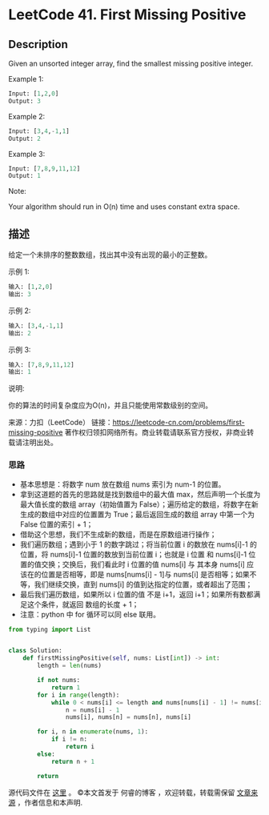 # LeetCode 41. First Missing Positive

## Description

Given an unsorted integer array, find the smallest missing positive integer.

Example 1:

```py
Input: [1,2,0]
Output: 3
```
Example 2:

```py
Input: [3,4,-1,1]
Output: 2
```
Example 3:

```py
Input: [7,8,9,11,12]
Output: 1
```

Note:

Your algorithm should run in O(n) time and uses constant extra space.

## 描述

给定一个未排序的整数数组，找出其中没有出现的最小的正整数。

示例 1:

```py
输入: [1,2,0]
输出: 3
```

示例 2:
```py
输入: [3,4,-1,1]
输出: 2
```

示例 3:

```py
输入: [7,8,9,11,12]
输出: 1
```
说明:

你的算法的时间复杂度应为O(n)，并且只能使用常数级别的空间。

来源：力扣（LeetCode）
链接：https://leetcode-cn.com/problems/first-missing-positive
著作权归领扣网络所有。商业转载请联系官方授权，非商业转载请注明出处。

### 思路

* 基本思想是：将数字 num 放在数组 nums 索引为 num-1 的位置。
* 拿到这道题的首先的思路就是找到数组中的最大值 max，然后声明一个长度为最大值长度的数组 array（初始值置为 False）；遍历给定的数组，将数字在新生成的数组中对应的位置置为 True；最后返回生成的数组 array 中第一个为 False 位置的索引 + 1；
* 借助这个思想，我们不生成新的数组，而是在原数组进行操作；
* 我们遍历数组；遇到小于 1 的数字跳过；将当前位置 i 的数放在 nums\[i]-1 的位置，将 nums\[i]-1 位置的数放到当前位置 i；也就是 i 位置 和 nums[i]-1 位置的值交换；交换后，我们看此时 i 位置的值 nums[i] 与 其本身 nums[i] 应该在的位置是否相等，即是 nums[nums[i] - 1]与 nums[i] 是否相等；如果不等，我们继续交换，直到 nums[i] 的值到达指定的位置，或者超出了范围；
* 最后我们遍历数组，如果所以 i 位置的值 不是 i+1，返回 i+1；如果所有数都满足这个条件，就返回 数组的长度 + 1；
* 注意：python 中 for 循环可以同 else 联用。

```py
from typing import List


class Solution:
    def firstMissingPositive(self, nums: List[int]) -> int:
        length = len(nums)

        if not nums:
            return 1
        for i in range(length):
            while 0 < nums[i] <= length and nums[nums[i] - 1] != nums[i]:
                n = nums[i] - 1
                nums[i], nums[n] = nums[n], nums[i]

        for i, n in enumerate(nums, 1):
            if i != n:
                return i
        else:
            return n + 1

        return
```

源代码文件在 [这里](https://github.com/ruicore/Algorithm/blob/master/LeetCode/2019-08-11-41-First-Missing-Positive.py) 。
©本文首发于 何睿的博客 ，欢迎转载，转载需保留 [文章来源](https://ruicore.cn/leetcode-41-first-missing-positive/) ，作者信息和本声明.
